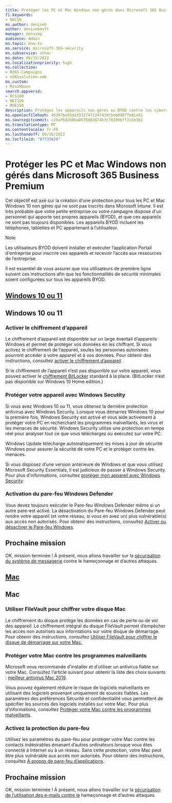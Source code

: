```yaml
---
title: Protéger les PC et Mac Windows non gérés dans Microsoft 365 Business Premium
f1.keywords:
- NOCSH
ms.author: deniseb
author: denisebmsft
manager: dansimp
audience: Admin
ms.topic: how-to
ms.service: microsoft-365-security
ms.subservice: other
ms.date: 09/15/2022
ms.localizationpriority: high
ms.collection:
- M365-Campaigns
- m365solution-smb
ms.custom:
- MiniMaven
search.appverid:
- BCS160
- MET150
- MOE150
description: Protégez les appareils non gérés ou BYOD contre les cyberattaques avec Microsoft 365 Business Premium. Comment configurer la cybersécurité pour les PC et Mac Windows.
ms.openlocfilehash: 453978e05de59327472247419cbeb0d87fe8ce61
ms.sourcegitcommit: c29af68260ba8676083674b3c70209bff2c2e362
ms.translationtype: MT
ms.contentlocale: fr-FR
ms.lasthandoff: 09/16/2022
ms.locfileid: "67737629"
---
```

# <a name="protect-unmanaged-windows-pcs-and-macs-in-microsoft-365-business-premium"></a>Protéger les PC et Mac Windows non gérés dans Microsoft 365 Business Premium

Cet objectif est axé sur la création d’une protection pour tous les PC et Mac Windows 10 non gérés qui ne sont pas inscrits dans Microsoft Intune. Il est très probable que votre petite entreprise ou votre campagne dispose d'un personnel qui apporte ses propres appareils (BYOD), et que ces appareils ne sont pas toujours disponibles. Les appareils BYOD incluent les téléphones, tablettes et PC appartenant à l’utilisateur.

> [!NOTE]
> Les utilisateurs BYOD doivent installer et exécuter l’application Portail d'entreprise pour inscrire ces appareils et recevoir l’accès aux ressources de l’entreprise.

Il est essentiel de vous assurer que vos utilisateurs de première ligne suivent ces instructions afin que les fonctionnalités de sécurité minimales soient configurées sur tous les appareils BYOD.

## <a name="windows-10-or-11"></a>[Windows 10 ou 11](#tab/Windows10-11)

## <a name="windows-10-or-11"></a>Windows 10 ou 11

### <a name="turn-on-device-encryption"></a>Activer le chiffrement d’appareil

Le chiffrement d’appareil est disponible sur un large éventail d’appareils Windows et permet de protéger vos données en les chiffrant. Si vous activez le chiffrement de l’appareil, seules les personnes autorisées pourront accéder à votre appareil et à vos données. Pour obtenir des instructions, consultez [activer le chiffrement d’appareil](https://support.microsoft.com/help/4028713/windows-10-turn-on-device-encryption) .

 Si le chiffrement de l’appareil n’est pas disponible sur votre appareil, vous pouvez activer le [chiffrement BitLocker](https://support.microsoft.com/help/4028713/windows-10-turn-on-device-encryption) standard à la place. (BitLocker n’est pas disponible sur Windows 10 Home edition.) 

### <a name="protect-your-device-with-windows-security"></a>Protéger votre appareil avec Windows Secutity

Si vous avez Windows 10 ou 11, vous obtenez la dernière protection antivirus avec Windows Security. Lorsque vous démarrez Windows 10 pour la première fois, Windows Security est activé et vous aide activement à protéger votre PC en recherchant les programmes malveillants, les virus et les menaces de sécurité. Windows Security utilise une protection en temps réel pour analyser tout ce que vous téléchargez ou exécutez sur votre PC.

Windows Update télécharge automatiquement les mises à jour de sécurité Windows pour assurer la sécurité de votre PC et le protéger contre les menaces.

Si vous disposez d’une version antérieure de Windows et que vous utilisez Microsoft Security Essentials, il est judicieux de passer à Windows Security. Pour plus d’informations, consultez [protéger mon appareil avec Windows Security](https://support.microsoft.com/help/17464/windows-10-help-protect-my-device-with-windows-security).

### <a name="turn-on-windows-defender-firewall"></a>Activation du pare-feu Windows Defender

Vous devez toujours exécuter le Pare-feu Windows Defender même si un autre pare-est activé. La désactivation du Pare-feu Windows Defender peut rendre votre appareil (et votre réseau, si vous en avez un) plus vulnérable(s) aux accès non autorisés. Pour obtenir des instructions, consultez [Activer ou désactiver le Pare-feu Windows](https://support.microsoft.com/help/4028544/windows-10-turn-windows-defender-firewall-on-or-off).

## <a name="next-mission"></a>Prochaine mission

OK, mission terminée ! À présent, nous allons travailler sur la [sécurisation du système de messagerie](m365bp-protect-email-overview.md) contre le hameçonnage et d’autres attaques.

## <a name="mac"></a>[Mac](#tab/Mac)

## <a name="mac"></a>Mac

### <a name="use-filevault-to-encrypt-your-mac-disk"></a>Utiliser FileVault pour chiffrer votre disque Mac

Le chiffrement du disque protège les données en cas de perte ou de vol des appareil. Le chiffrement intégral du disque FileVault permet d’empêcher les accès non autorisés aux informations sur votre disque de démarrage. Pour obtenir des instructions, consultez [Utiliser FileVault pour chiffrer le disque de démarrage sur votre Mac.](https://support.apple.com/HT204837)

### <a name="protect-your-mac-from-malware"></a>Protéger votre Mac contre les programmes malveillants

Microsoft vous recommande d’installer et d’utiliser un antivirus fiable sur votre Mac. Consultez l’article suivant pour obtenir la liste des choix suivants : [meilleur antivirus Mac 2019](https://www.macworld.co.uk/feature/mac-software/mac-antivirus-3672182/).

Vous pouvez également réduire le risque de logiciels malveillants en utilisant des logiciels provenant uniquement de sources fiables. Les paramètres des préférences Sécurité et confidentialité vous permettent de spécifier les sources des logiciels installés sur votre Mac. Pour plus d’informations, consultez [Protéger votre Mac contre les programmes malveillants](https://support.apple.com/kb/PH25087).

### <a name="turn-on-firewall-protection"></a>Activez la protection du pare-feu

Utilisez les paramètres du pare-feu pour protéger votre Mac contre les contacts indésirables émanant d’autres ordinateurs lorsque vous êtes connecté à Internet ou à un réseau. Sans cette protection, votre Mac peut être plus vulnérable aux accès non autorisés. Pour obtenir des instructions, consultez [À propos de pare-feu d’applications](https://support.apple.com/HT201642).

## <a name="next-mission"></a>Prochaine mission

OK, mission terminée ! À présent, nous allons travailler sur la [sécurisation de l’utilisation des e-mails contre le](m365bp-protect-email-overview.md) hameçonnage et d’autres attaques.